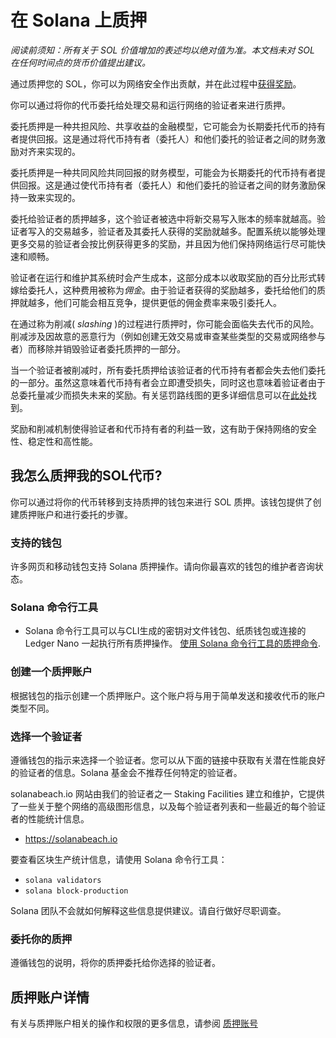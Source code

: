 # 在 Solana 上质押

*阅读前须知：所有关于 SOL 价值增加的表述均以绝对值为准。本文档未对 SOL 在任何时间点的货币价值提出建议。*

通过质押您的 SOL，你可以为网络安全作出贡献，并在此过程中[获得奖励](https://docs.solanalabs.com/implemented-proposals/staking-rewards)。

你可以通过将你的代币委托给处理交易和运行网络的验证者来进行质押。

委托质押是一种共担风险、共享收益的金融模型，它可能会为长期委托代币的持有者提供回报。这是通过将代币持有者（委托人）和他们委托的验证者之间的财务激励对齐来实现的。

委托质押是一种共同风险共同回报的财务模型，可能会为长期委托的代币持有者提供回报。这是通过使代币持有者（委托人）和他们委托的验证者之间的财务激励保持一致来实现的。

委托给验证者的质押越多，这个验证者被选中将新交易写入账本的频率就越高。验证者写入的交易越多，验证者及其委托人获得的奖励就越多。配置系统以能够处理更多交易的验证者会按比例获得更多的奖励，并且因为他们保持网络运行尽可能快速和顺畅。

验证者在运行和维护其系统时会产生成本，这部分成本以收取奖励的百分比形式转嫁给委托人，这种费用被称为*佣金*。由于验证者获得的奖励越多，委托给他们的质押就越多，他们可能会相互竞争，提供更低的佣金费率来吸引委托人。

在通过称为削减( *slashing* )的过程进行质押时，你可能会面临失去代币的风险。削减涉及因故意的恶意行为（例如创建无效交易或审查某些类型的交易或网络参与者）而移除并销毁验证者委托质押的一部分。

当一个验证者被削减时，所有委托质押给该验证者的代币持有者都会失去他们委托的一部分。虽然这意味着代币持有者会立即遭受损失，同时这也意味着验证者由于总委托量减少而损失未来的奖励。有关惩罚路线图的更多详细信息可以在[此处](https://docs.solanalabs.com/proposals/optimistic-confirmation-and-slashing#slashing-roadmap)找到。

奖励和削减机制使得验证者和代币持有者的利益一致，这有助于保持网络的安全性、稳定性和高性能。

## 我怎么质押我的SOL代币?

你可以通过将你的代币转移到支持质押的钱包来进行 SOL 质押。该钱包提供了创建质押账户和进行委托的步骤。

### 支持的钱包

许多网页和移动钱包支持 Solana 质押操作。请向你最喜欢的钱包的维护者咨询状态。

### Solana 命令行工具

- Solana 命令行工具可以与CLI生成的密钥对文件钱包、纸质钱包或连接的 Ledger Nano 一起执行所有质押操作。
[使用 Solana 命令行工具的质押命令](https://docs.solanalabs.com/cli/examples/delegate-stake).

### 创建一个质押账户

根据钱包的指示创建一个质押账户。这个账户将与用于简单发送和接收代币的账户类型不同。

### 选择一个验证者

遵循钱包的指示来选择一个验证者。您可以从下面的链接中获取有关潜在性能良好的验证者的信息。Solana 基金会不推荐任何特定的验证者。

solanabeach.io 网站由我们的验证者之一 Staking Facilities 建立和维护，它提供了一些关于整个网络的高级图形信息，以及每个验证者列表和一些最近的每个验证者的性能统计信息。

- https://solanabeach.io

要查看区块生产统计信息，请使用 Solana 命令行工具：

- `solana validators`
- `solana block-production`

Solana 团队不会就如何解释这些信息提供建议。请自行做好尽职调查。

### 委托你的质押

遵循钱包的说明，将你的质押委托给你选择的验证者。

## 质押账户详情

有关与质押账户相关的操作和权限的更多信息，请参阅
[质押账号](https://solana.com/zh/docs/economics/staking/stake-accounts)
